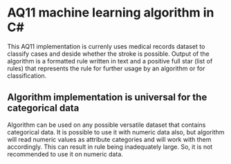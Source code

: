 # AQ11 machine learning algorithm in C#
This AQ11 implementation is currenly uses medical records dataset to classify cases and deside whether the stroke is possible. 
Output of the algorithm is a formatted rule written in text and a positive full star (list of rules) that represents the rule for further usage by an algorithm or for classification.
## Algorithm implementation is universal for the categorical data 
Algorithm can be used on any possible versatile dataset that contains categorical data. It is possible to use it with numeric data also, but algorithm will read numeric values as attribute categories and will work with them accordingly. This can result in rule being inadequately large. So, it is not recommended to use it on numeric data. 
